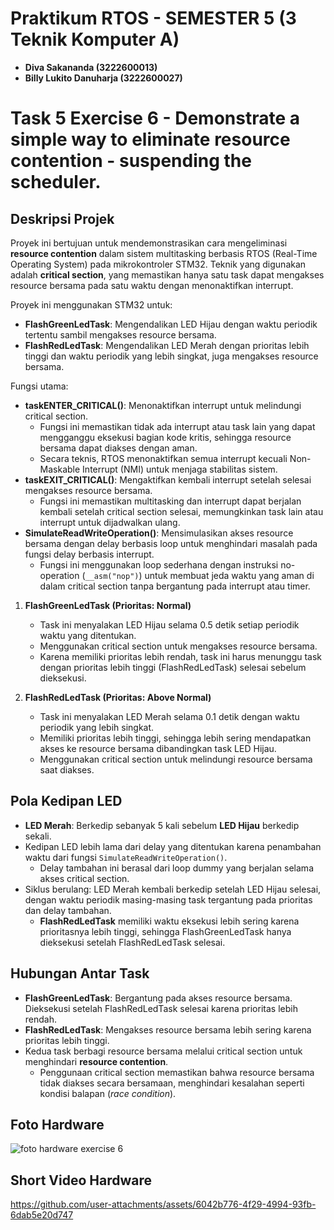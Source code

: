 # Praktikum RTOS - SEMESTER 5 (3 Teknik Komputer A)

- **Diva Sakananda (3222600013)**
- **Billy Lukito Danuharja (3222600027)**

# Task 5 Exercise 6 - Demonstrate a simple way to eliminate resource contention - suspending the scheduler.

## Deskripsi Projek
Proyek ini bertujuan untuk mendemonstrasikan cara mengeliminasi **resource contention** dalam sistem multitasking berbasis RTOS (Real-Time Operating System) pada mikrokontroler STM32. Teknik yang digunakan adalah **critical section**, yang memastikan hanya satu task dapat mengakses resource bersama pada satu waktu dengan menonaktifkan interrupt.

Proyek ini menggunakan STM32 untuk:
- **FlashGreenLedTask**: Mengendalikan LED Hijau dengan waktu periodik tertentu sambil mengakses resource bersama.
- **FlashRedLedTask**: Mengendalikan LED Merah dengan prioritas lebih tinggi dan waktu periodik yang lebih singkat, juga mengakses resource bersama.

Fungsi utama:
- **taskENTER_CRITICAL()**: Menonaktifkan interrupt untuk melindungi critical section.
  - Fungsi ini memastikan tidak ada interrupt atau task lain yang dapat mengganggu eksekusi bagian kode kritis, sehingga resource bersama dapat diakses dengan aman.
  - Secara teknis, RTOS menonaktifkan semua interrupt kecuali Non-Maskable Interrupt (NMI) untuk menjaga stabilitas sistem.
- **taskEXIT_CRITICAL()**: Mengaktifkan kembali interrupt setelah selesai mengakses resource bersama.
  - Fungsi ini memastikan multitasking dan interrupt dapat berjalan kembali setelah critical section selesai, memungkinkan task lain atau interrupt untuk dijadwalkan ulang.
- **SimulateReadWriteOperation()**: Mensimulasikan akses resource bersama dengan delay berbasis loop untuk menghindari masalah pada fungsi delay berbasis interrupt.
  - Fungsi ini menggunakan loop sederhana dengan instruksi no-operation (`__asm("nop")`) untuk membuat jeda waktu yang aman di dalam critical section tanpa bergantung pada interrupt atau timer.


1. **FlashGreenLedTask (Prioritas: Normal)**
   - Task ini menyalakan LED Hijau selama 0.5 detik setiap periodik waktu yang ditentukan.
   - Menggunakan critical section untuk mengakses resource bersama.
   - Karena memiliki prioritas lebih rendah, task ini harus menunggu task dengan prioritas lebih tinggi (FlashRedLedTask) selesai sebelum dieksekusi.

2. **FlashRedLedTask (Prioritas: Above Normal)**
   - Task ini menyalakan LED Merah selama 0.1 detik dengan waktu periodik yang lebih singkat.
   - Memiliki prioritas lebih tinggi, sehingga lebih sering mendapatkan akses ke resource bersama dibandingkan task LED Hijau.
   - Menggunakan critical section untuk melindungi resource bersama saat diakses.

## Pola Kedipan LED
- **LED Merah**: Berkedip sebanyak 5 kali sebelum **LED Hijau** berkedip sekali.
- Kedipan LED lebih lama dari delay yang ditentukan karena penambahan waktu dari fungsi `SimulateReadWriteOperation()`.
  - Delay tambahan ini berasal dari loop dummy yang berjalan selama akses critical section.
- Siklus berulang: LED Merah kembali berkedip setelah LED Hijau selesai, dengan waktu periodik masing-masing task tergantung pada prioritas dan delay tambahan.
  - **FlashRedLedTask** memiliki waktu eksekusi lebih sering karena prioritasnya lebih tinggi, sehingga FlashGreenLedTask hanya dieksekusi setelah FlashRedLedTask selesai.

## Hubungan Antar Task
- **FlashGreenLedTask**: Bergantung pada akses resource bersama. Dieksekusi setelah FlashRedLedTask selesai karena prioritas lebih rendah.
- **FlashRedLedTask**: Mengakses resource bersama lebih sering karena prioritas lebih tinggi.
- Kedua task berbagi resource bersama melalui critical section untuk menghindari **resource contention**.
  - Penggunaan critical section memastikan bahwa resource bersama tidak diakses secara bersamaan, menghindari kesalahan seperti kondisi balapan (*race condition*).

## Foto Hardware
![foto hardware exercise 6](https://github.com/user-attachments/assets/0f3f461e-80f2-455d-bc05-d8ad68fc95de)


## Short Video Hardware
https://github.com/user-attachments/assets/6042b776-4f29-4994-93fb-6dab5e20d747




